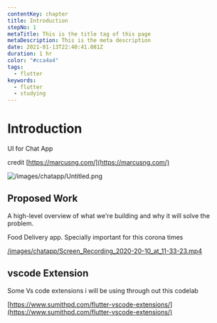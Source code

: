 ```yaml
---
contentKey: chapter
title: Introduction
stepNo: 1
metaTitle: This is the title tag of this page
metaDescription: This is the meta description
date: 2021-01-13T22:40:41.081Z
duration: 1 hr
color: "#cca4a4"
tags:
  - flutter
keywords:
  - flutter
  - studying
---
```

# Introduction

UI for Chat App

credit [https://marcusng.com/](https://marcusng.com/)

![/images/chatapp/Untitled.png](/images/chatapp/Untitled.png)

## Proposed Work

A high-level overview of what we're building and why it will solve the problem.

Food Delivery app. Specially important for this corona times

[/images/chatapp/Screen_Recording_2020-20-10_at_11-33-23.mp4](/images/chatapp/Screen_Recording_2020-20-10_at_11-33-23.mp4)

## vscode Extension

Some Vs code extensions i will be using through out this codelab

[https://www.sumithpd.com/flutter-vscode-extensions/](https://www.sumithpd.com/flutter-vscode-extensions/)
